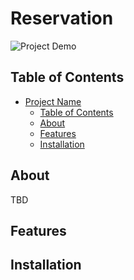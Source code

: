 # Reservation

![Project Demo](demo.gif) <!-- If applicable, replace with a link or embed of your project demo/media -->

## Table of Contents

- [Project Name](#project-name)
    - [Table of Contents](#table-of-contents)
    - [About](#about)
    - [Features](#features)
    - [Installation](#installation)

## About
TBD
<!-- A brief introduction to your project. What does it do? Why was it created? What problems does it solve? -->

## Features

<!--
List the main features of your project. This could be a bullet-point list or a table.

- Feature 1: Description
- Feature 2: Description
- ...
-->
## Installation
<!--
Provide instructions on how to install your project. Include any prerequisites and steps needed to get your project up and running.

Example:

```bash
git clone https://github.com/your-username/your-project.git
cd your-project
npm install   # Or other package manager commands
```
-->
